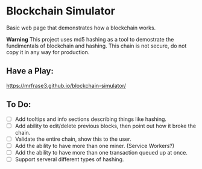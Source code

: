 # Blockchain Simulator

Basic web page that demonstrates how a blockchain works.

**Warning** This project uses md5 hashing as a tool to demostrate the fundimentals of blockchain and hashing. This chain is not secure, do not copy it in any way for production.

## Have a Play:

https://mrfrase3.github.io/blockchain-simulator/

## To Do:

  - [ ] Add tooltips and info sections describing things like hashing.
  - [ ] Add ability to edit/delete previous blocks, then point out how it broke the chain.
  - [ ] Validate the entire chain, show this to the user.
  - [ ] Add the ability to have more than one miner. (Service Workers?)
  - [ ] Add the ability to have more than one transaction queued up at once.
  - [ ] Support serveral different types of hashing.

